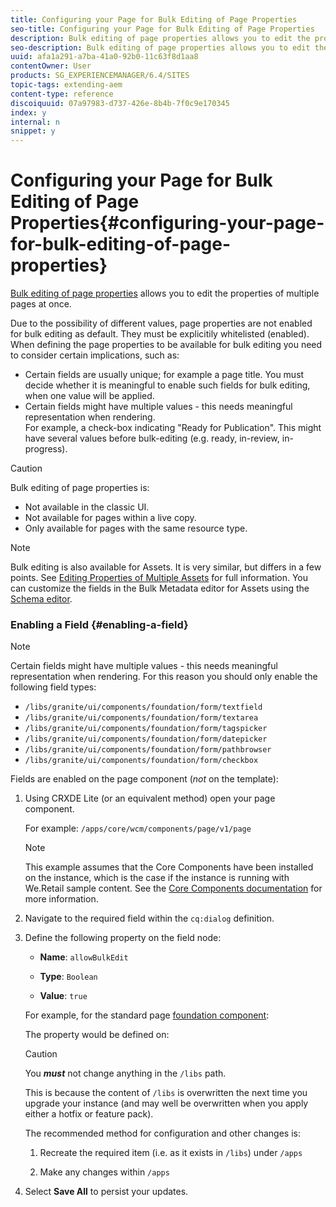 ```yaml
---
title: Configuring your Page for Bulk Editing of Page Properties
seo-title: Configuring your Page for Bulk Editing of Page Properties
description: Bulk editing of page properties allows you to edit the properties of multiple pages at once
seo-description: Bulk editing of page properties allows you to edit the properties of multiple pages at once
uuid: afa1a291-a7ba-41a0-92b0-11c63f8d1aa8
contentOwner: User
products: SG_EXPERIENCEMANAGER/6.4/SITES
topic-tags: extending-aem
content-type: reference
discoiquuid: 07a97983-d737-426e-8b4b-7f0c9e170345
index: y
internal: n
snippet: y
---
```


# Configuring your Page for Bulk Editing of Page Properties{#configuring-your-page-for-bulk-editing-of-page-properties}

[Bulk editing of page properties](../../../sites/authoring/using/editing-page-properties.md#fromthesitesconsolemultiplepages) allows you to edit the properties of multiple pages at once.

Due to the possibility of different values, page properties are not enabled for bulk editing as default. They must be explicitily whitelisted (enabled). When defining the page properties to be available for bulk editing you need to consider certain implications, such as:

* Certain fields are usually unique; for example a page title. You must decide whether it is meaningful to enable such fields for bulk editing, when one value will be applied.  
* Certain fields might have multiple values - this needs meaningful representation when rendering.  
  For example, a check-box indicating "Ready for Publication". This might have several values before bulk-editing (e.g. ready, in-review, in-progress).

>[!CAUTION]
>
>Bulk editing of page properties is:
>
>* Not available in the classic UI.
>* Not available for pages within a live copy.
>* Only available for pages with the same resource type. 
>

>[!NOTE]
>
>Bulk editing is also available for Assets. It is very similar, but differs in a few points. See [Editing Properties of Multiple Assets](../../../assets/using/managing-multiple-assets.md) for full information. You can customize the fields in the Bulk Metadata editor for Assets using the [Schema editor](../../../assets/using/metadata-schemas.md).

### Enabling a Field {#enabling-a-field}

>[!NOTE]
>
>Certain fields might have multiple values - this needs meaningful representation when rendering. For this reason you should only enable the following field types: 
>
>* `/libs/granite/ui/components/foundation/form/textfield`
>* `/libs/granite/ui/components/foundation/form/textarea`
>* `/libs/granite/ui/components/foundation/form/tagspicker`
>* `/libs/granite/ui/components/foundation/form/datepicker`
>* `/libs/granite/ui/components/foundation/form/pathbrowser`
>* `/libs/granite/ui/components/foundation/form/checkbox`
>

Fields are enabled on the page component (*not* on the template):

1. Using CRXDE Lite (or an equivalent method) open your page component.

   For example: `/apps/core/wcm/components/page/v1/page`

   >[!NOTE]
   >
   >This example assumes that the Core Components have been installed on the instance, which is the case if the instance is running with We.Retail sample content. See the [Core Components documentation](/content/help/en/experience-manager/core-components/user-guide) for more information.

1. Navigate to the required field within the `cq:dialog` definition.
1. Define the following property on the field node:

    * **Name**: `allowBulkEdit`  
    
    * **Type**: `Boolean`  
    
    * **Value**: `true`

   For example, for the standard page [foundation component](../../../sites/authoring/using/default-components-foundation.md):

   The property would be defined on:

   >[!CAUTION]
   >
   >You ***must*** not change anything in the `/libs` path.
   >
   >
   >This is because the content of `/libs` is overwritten the next time you upgrade your instance (and may well be overwritten when you apply either a hotfix or feature pack).
   >
   >
   >The recommended method for configuration and other changes is:
   >
   >    
   >    
   >    1. Recreate the required item (i.e. as it exists in `/libs`) under `/apps`  
   >    
   >    1. Make any changes within `/apps`
   >    
   >

1. Select **Save All** to persist your updates.

<!--
Comment Type: draft

<h3>Defining an Indicator for Mixed Values</h3>
-->

<!--
Comment Type: remark
Last Modified By: Alison Heimoz (aheimoz)
Last Modified Date: 2018-01-18T11:18:11.556-0500
<p>CM:<br /> After some consideration, I'd keep this page straightforward and probably remove this section as it could be confusing (and is incomplete: providing an indicator for mixed values is not sufficient; there's also some more work that needs to be done so that the fields works nice with the bulk editing, see my previous comment on that page). So I'd only keep the part that explain how to add a field to bulk editing using the allowBulkEdit flag. Adding a *custom* field to bulk editing is more advanced; and we anyway don't have documentation explaining how to develop *custom* fields at the moment..<br /> <br /> tldr; Remove the "defining an indicator for mixed values" section; wait until we have some documentation that explains how to create custom fields and a nice github example for it.<br /> <br /> AH: But if we remove that section is it safe to leave the enabling a field section? How do we warn them not to enable a field that hasn't been correctly configured?</p>
-->

<!--
Comment Type: draft

<p>When there is a common property that has, or can have, different values across selected pages, then this must be represented in some way for editing.</p>
<p>Out-of-the-box, text fields with multiple values are represented with the text:</p>
<p style="margin-left: 40px;"><strong>&lt;Mixed Entries&gt;</strong></p>
<p>For example:<br /> </p>
-->

<!--
Comment Type: draft

<img imageRotate="0" src="assets/chlimage_1-273.png" />
-->

<!--
Comment Type: draft

<p>When you add fields to bulk editing then you must consider the representations required for the possible variations in content and, where necessary, provide your own representation.<br /> </p>
-->

<!--
Comment Type: draft

<note type="note">
<p>If you do not provide a representation, then the field will appear blank when editing, even though the individual pages do have values.</p>
</note>
-->

<!--
Comment Type: draft

<p>To provide a representation when rendering you need to change your <span class="code">jsp</span>/<span class="code">sightly</span> script to:</p>
-->

<!--
Comment Type: draft

<ul>
<li><p>Detect whether the field has mixed values.</p>
<ul>
<li>Make use of the Granite Field API to detect whether the field is mixed or not. Depending on the result you need to render the value or an appropriate indicator.</li>
</ul> <p>For example:<br /> </p>
<codeblock gutter="true" class="syntax js">
&nbsp;&nbsp;&nbsp;&nbsp;if&nbsp;(isMixed)&nbsp;{!!discoiqbr!!&nbsp;&nbsp;&nbsp;&nbsp;&nbsp;&nbsp;&nbsp;&nbsp;attrs.addClass("foundation-field-mixed");!!discoiqbr!!&nbsp;&nbsp;&nbsp;&nbsp;&nbsp;&nbsp;&nbsp;&nbsp;attrs.add("placeholder",&nbsp;i18n.get("<Mixed&nbsp;Entries>"));!!discoiqbr!!&nbsp;&nbsp;&nbsp;&nbsp;}&nbsp;else&nbsp;{!!discoiqbr!!&nbsp;&nbsp;&nbsp;&nbsp;&nbsp;&nbsp;&nbsp;&nbsp;attrs.add("value",&nbsp;vm.get("value",&nbsp;String.class));!!discoiqbr!!&nbsp;&nbsp;&nbsp;&nbsp;}!!discoiqbr!!!!discoiqbr!!
</codeblock>
<note type="caution">
<p>Consideration should be given before providing fields with mixed values as they must be used with care (to avoid inadvertent data loss).<br /> </p>
</note>
<draft-comment color="yellow" lastModifiedBy="aheimoz" lastModifiedDate="2018-01-18T11:18:11.984-0500" prevFirstName="Alison" prevLastName="Heimoz" type="remark">
<p>6.1 - do we need links to:</p>
<p>http://docs.adobe.com/docs/en/aem/6-0/develop/ref/granite-ui/api/jcr_root/libs/granite/ui/components/foundation/form/field/index.html ?</p>
<p>CM&gt;&gt;&gt; This links refers to the field UI component, we should actually refer the Field Java API (unfortunately, I didn't find it in the doc). The relevant method is Field#isMixed(Config cfg, Value value)</p>
</draft-comment>
<draft-comment color="yellow" lastModifiedBy="aheimoz" lastModifiedDate="2018-01-18T11:18:12.019-0500" prevFirstName="Alison" prevLastName="Heimoz" type="remark">
<p>Christian Meyer - 2015/04/27</p>
<p>See https://jira.corp.adobe.com/browse/DOC-5452 for more complicated cases:<br /> <br /> Mixed fields shouldn't be "blindly" submitted (could lead to data loss)<br /> =&gt; foundation-field-mixed class + field.adaptTo(foundation-field-mixed).setMixed() API to properly set the class on the field<br /> =&gt; to prevent their submission, the field should provide an implementation for the field.adaptTo(foundation-field).setDisabled() API<br /> <br /> But this would be maybe too advanced/complicated to explain with words here. We should maybe provide a some code on Github like we did for the Extension points of the Page Authoring</p>
<p>++++++++++++++++++++</p>
<p>Have added a caution and....</p>
<p>Agree that code samples would be preferable - see:<br /> </p>
<ul>
<li><a href="https://jira.corp.adobe.com/browse/DOC-5459">https://jira.corp.adobe.com/browse/DOC-5459</a></li>
</ul>
</draft-comment><p>As an example, you can refer to:</p>  
<note type="caution">
<p>You <i><strong>must</strong></i> not change anything in the <span class="code">/libs</span> path.</p>
<p>This is because the content of <span class="code">/libs</span> is overwritten the next time you upgrade your instance (and may well be overwritten when you apply either a hotfix or feature pack).</p>
<p>The recommended method for configuration and other changes is:</p>
<ol>
<li>Recreate the required item (i.e. as it exists in <span class="code">/libs</span>) under <span class="code">/apps</span><br /> </li>
<li>Make any changes within <span class="code">/apps</span></li>
</ol>
</note></li>
</ul>
-->

